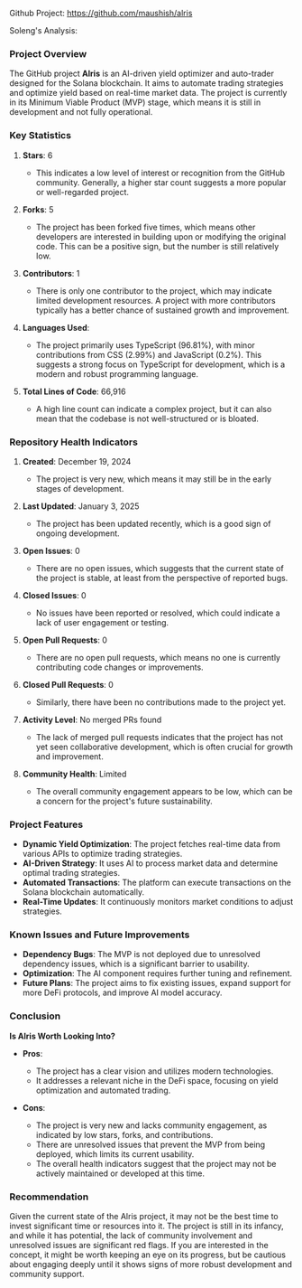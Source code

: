 Github Project: https://github.com/maushish/alris

Soleng's Analysis:

### Project Overview

The GitHub project **Alris** is an AI-driven yield optimizer and auto-trader designed for the Solana blockchain. It aims to automate trading strategies and optimize yield based on real-time market data. The project is currently in its Minimum Viable Product (MVP) stage, which means it is still in development and not fully operational.

### Key Statistics

1. **Stars**: 6
   - This indicates a low level of interest or recognition from the GitHub community. Generally, a higher star count suggests a more popular or well-regarded project.

2. **Forks**: 5
   - The project has been forked five times, which means other developers are interested in building upon or modifying the original code. This can be a positive sign, but the number is still relatively low.

3. **Contributors**: 1
   - There is only one contributor to the project, which may indicate limited development resources. A project with more contributors typically has a better chance of sustained growth and improvement.

4. **Languages Used**: 
   - The project primarily uses TypeScript (96.81%), with minor contributions from CSS (2.99%) and JavaScript (0.2%). This suggests a strong focus on TypeScript for development, which is a modern and robust programming language.

5. **Total Lines of Code**: 66,916
   - A high line count can indicate a complex project, but it can also mean that the codebase is not well-structured or is bloated. 

### Repository Health Indicators

1. **Created**: December 19, 2024
   - The project is very new, which means it may still be in the early stages of development.

2. **Last Updated**: January 3, 2025
   - The project has been updated recently, which is a good sign of ongoing development.

3. **Open Issues**: 0
   - There are no open issues, which suggests that the current state of the project is stable, at least from the perspective of reported bugs.

4. **Closed Issues**: 0
   - No issues have been reported or resolved, which could indicate a lack of user engagement or testing.

5. **Open Pull Requests**: 0
   - There are no open pull requests, which means no one is currently contributing code changes or improvements.

6. **Closed Pull Requests**: 0
   - Similarly, there have been no contributions made to the project yet.

7. **Activity Level**: No merged PRs found
   - The lack of merged pull requests indicates that the project has not yet seen collaborative development, which is often crucial for growth and improvement.

8. **Community Health**: Limited
   - The overall community engagement appears to be low, which can be a concern for the project's future sustainability.

### Project Features

- **Dynamic Yield Optimization**: The project fetches real-time data from various APIs to optimize trading strategies.
- **AI-Driven Strategy**: It uses AI to process market data and determine optimal trading strategies.
- **Automated Transactions**: The platform can execute transactions on the Solana blockchain automatically.
- **Real-Time Updates**: It continuously monitors market conditions to adjust strategies.

### Known Issues and Future Improvements

- **Dependency Bugs**: The MVP is not deployed due to unresolved dependency issues, which is a significant barrier to usability.
- **Optimization**: The AI component requires further tuning and refinement.
- **Future Plans**: The project aims to fix existing issues, expand support for more DeFi protocols, and improve AI model accuracy.

### Conclusion

**Is Alris Worth Looking Into?**

- **Pros**:
  - The project has a clear vision and utilizes modern technologies.
  - It addresses a relevant niche in the DeFi space, focusing on yield optimization and automated trading.

- **Cons**:
  - The project is very new and lacks community engagement, as indicated by low stars, forks, and contributions.
  - There are unresolved issues that prevent the MVP from being deployed, which limits its current usability.
  - The overall health indicators suggest that the project may not be actively maintained or developed at this time.

### Recommendation

Given the current state of the Alris project, it may not be the best time to invest significant time or resources into it. The project is still in its infancy, and while it has potential, the lack of community involvement and unresolved issues are significant red flags. If you are interested in the concept, it might be worth keeping an eye on its progress, but be cautious about engaging deeply until it shows signs of more robust development and community support.